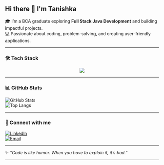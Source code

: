 ## Hi there 👋 I'm Tanishka  

🎓 I’m a BCA graduate exploring **Full Stack Java Development** and building impactful projects.  
💻 Passionate about coding, problem-solving, and creating user-friendly applications.  

---

### 🛠️ Tech Stack  

<p align="center">
  <a href="https://skillicons.dev">
    <img src="https://skillicons.dev/icons?i=java,javascript,html,css,bootstrap,react,git,github,vscode,idea" />
  </a>
</p>

---

### 📊 GitHub Stats  
![GitHub Stats](https://github-readme-stats.vercel.app/api?username=iamTanishka&show_icons=true&theme=radical)  
![Top Langs](https://github-readme-stats.vercel.app/api/top-langs/?username=iamTanishka&layout=compact&theme=radical)  

---

### 🤝 Connect with me  
[![LinkedIn](https://img.shields.io/badge/LinkedIn-blue?logo=linkedin&logoColor=white)](https://www.linkedin.com/in/tanishka-tanu)  
[![Email](https://img.shields.io/badge/Email-D14836?logo=gmail&logoColor=white)](mailto:tanutanishka21@gmail.com)  

---

✨ *“Code is like humor. When you have to explain it, it’s bad.”*  

---
